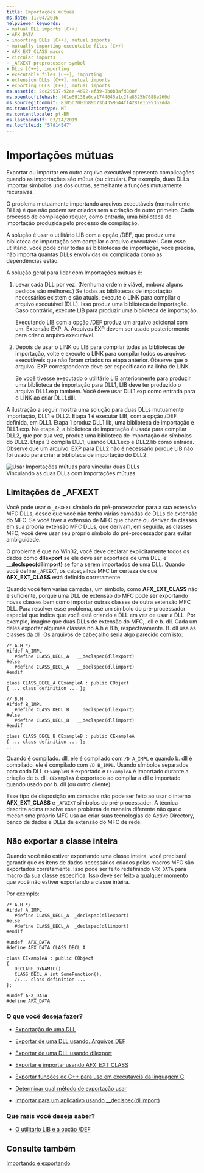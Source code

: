 ```yaml
---
title: Importações mútuas
ms.date: 11/04/2016
helpviewer_keywords:
- mutual DLL imports [C++]
- AFX_DATA
- importing DLLs [C++], mutual imports
- mutually importing executable files [C++]
- AFX_EXT_CLASS macro
- circular imports
- _AFXEXT preprocessor symbol
- DLLs [C++], importing
- executable files [C++], importing
- extension DLLs [C++], mutual imports
- exporting DLLs [C++], mutual imports
ms.assetid: 2cc29537-92ee-4d92-af39-8b8b3afd808f
ms.openlocfilehash: f01e69138a6ca1744645a1c2fa8525b7088e260d
ms.sourcegitcommit: 8105b7003b89b73b4359644ff4281e1595352dda
ms.translationtype: MT
ms.contentlocale: pt-BR
ms.lasthandoff: 03/14/2019
ms.locfileid: "57814547"
---
```

# <a name="mutual-imports"></a>Importações mútuas

Exportar ou importar em outro arquivo executável apresenta complicações quando as importações são mútua (ou circular). Por exemplo, duas DLLs importar símbolos uns dos outros, semelhante a funções mutuamente recursivas.

O problema mutuamente importando arquivos executáveis (normalmente DLLs) é que não podem ser criados sem a criação de outro primeiro. Cada processo de compilação requer, como entrada, uma biblioteca de importação produzida pelo processo de compilação.

A solução é usar o utilitário LIB com a opção /DEF, que produz uma biblioteca de importação sem compilar o arquivo executável. Com esse utilitário, você pode criar todas as bibliotecas de importação, você precisa, não importa quantas DLLs envolvidas ou complicada como as dependências estão.

A solução geral para lidar com Importações mútuas é:

1. Levar cada DLL por vez. (Nenhuma ordem é viável, embora alguns pedidos são melhores.) Se todas as bibliotecas de importação necessários existem e são atuais, execute o LINK para compilar o arquivo executável (DLL). Isso produz uma biblioteca de importação. Caso contrário, execute LIB para produzir uma biblioteca de importação.

   Executando LIB com a opção /DEF produz um arquivo adicional com um. Extensão EXP. A. Arquivos EXP devem ser usado posteriormente para criar o arquivo executável.

1. Depois de usar o LINK ou LIB para compilar todas as bibliotecas de importação, volte e execute o LINK para compilar todos os arquivos executáveis que não foram criados na etapa anterior. Observe que o arquivo. EXP correspondente deve ser especificado na linha de LINK.

   Se você tivesse executado o utilitário LIB anteriormente para produzir uma biblioteca de importação para DLL1, LIB deve ter produzido o arquivo DLL1.exp também. Você deve usar DLL1.exp como entrada para o LINK ao criar DLL1.dlll.

A ilustração a seguir mostra uma solução para duas DLLs mutuamente importação, DLL1 e DLL2. Etapa 1 é executar LIB, com a opção /DEF definida, em DLL1. Etapa 1 produz DLL1.lib, uma biblioteca de importação e DLL1.exp. Na etapa 2, a biblioteca de importação é usada para compilar DLL2, que por sua vez, produz uma biblioteca de importação de símbolos do DLL2. Etapa 3 compila DLL1, usando DLL1.exp e DLL2.lib como entrada. Observe que um arquivo. EXP para DLL2 não é necessário porque LIB não foi usado para criar a biblioteca de importação do DLL2.

![Usar Importações mútuas para vincular duas DLLs](media/vc37yj1.gif "usando Importações mútuas para vincular duas DLLs")<br/>
Vinculando as duas DLLs com Importações mútuas

## <a name="limitations-of-afxext"></a>Limitações de _AFXEXT

Você pode usar o `_AFXEXT` símbolo do pré-processador para a sua extensão MFC DLLs, desde que você não tenha várias camadas de DLLs de extensão do MFC. Se você tiver a extensão de MFC que chame ou derivar de classes em sua própria extensão MFC DLLs, que derivam, em seguida, as classes MFC, você deve usar seu próprio símbolo do pré-processador para evitar ambiguidade.

O problema é que no Win32, você deve declarar explicitamente todos os dados como **dllexport** se ele deve ser exportada de uma DLL, e **__declspec(dllimport)** se for a serem importados de uma DLL. Quando você define `_AFXEXT`, os cabeçalhos MFC ter certeza de que **AFX_EXT_CLASS** está definido corretamente.

Quando você tem várias camadas, um símbolo, como **AFX_EXT_CLASS** não é suficiente, porque uma DLL de extensão do MFC pode ser exportando novas classes bem como importar outras classes de outra extensão MFC DLL. Para resolver esse problema, use um símbolo do pré-processador especial que indica que você está criando a DLL em vez de usar a DLL. Por exemplo, imagine que duas DLLs de extensão do MFC,. dll e b. dll. Cada um deles exportar algumas classes no A.h e B.h, respectivamente. B. dll usa as classes da dll. Os arquivos de cabeçalho seria algo parecido com isto:

```
/* A.H */
#ifdef A_IMPL
   #define CLASS_DECL_A   __declspec(dllexport)
#else
   #define CLASS_DECL_A   __declspec(dllimport)
#endif

class CLASS_DECL_A CExampleA : public CObject
{ ... class definition ... };

// B.H
#ifdef B_IMPL
   #define CLASS_DECL_B   __declspec(dllexport)
#else
   #define CLASS_DECL_B   __declspec(dllimport)
#endif

class CLASS_DECL_B CExampleB : public CExampleA
{ ... class definition ... };
...
```

Quando é compilado. dll, ele é compilado com `/D A_IMPL` e quando b. dll é compilado, ele é compilado com `/D B_IMPL`. Usando símbolos separados para cada DLL `CExampleB` é exportado e `CExampleA` é importado durante a criação de b. dll. `CExampleA` é exportado ao compilar a dll e importado quando usado por b. dll (ou outro cliente).

Esse tipo de disposição em camadas não pode ser feito ao usar o interno **AFX_EXT_CLASS** e `_AFXEXT` símbolos do pré-processador. A técnica descrita acima resolve esse problema de maneira diferente não que o mecanismo próprio MFC usa ao criar suas tecnologias de Active Directory, banco de dados e DLLs de extensão do MFC de rede.

## <a name="not-exporting-the-entire-class"></a>Não exportar a classe inteira

Quando você não estiver exportando uma classe inteira, você precisará garantir que os itens de dados necessários criados pelas macros MFC são exportados corretamente. Isso pode ser feito redefinindo `AFX_DATA` para macro da sua classe específica. Isso deve ser feito a qualquer momento que você não estiver exportando a classe inteira.

Por exemplo:

```
/* A.H */
#ifdef A_IMPL
   #define CLASS_DECL_A  _declspec(dllexport)
#else
   #define CLASS_DECL_A  _declspec(dllimport)
#endif

#undef  AFX_DATA
#define AFX_DATA CLASS_DECL_A

class CExampleA : public CObject
{
   DECLARE_DYNAMIC()
   CLASS_DECL_A int SomeFunction();
   //... class definition ...
};

#undef AFX_DATA
#define AFX_DATA
```

### <a name="what-do-you-want-to-do"></a>O que você deseja fazer?

- [Exportação de uma DLL](exporting-from-a-dll.md)

- [Exportar de uma DLL usando. Arquivos DEF](exporting-from-a-dll-using-def-files.md)

- [Exportar de uma DLL usando dllexport](exporting-from-a-dll-using-declspec-dllexport.md)

- [Exportar e importar usando AFX_EXT_CLASS](exporting-and-importing-using-afx-ext-class.md)

- [Exportar funções de C++ para uso em executáveis da linguagem C](exporting-cpp-functions-for-use-in-c-language-executables.md)

- [Determinar qual método de exportação usar](determining-which-exporting-method-to-use.md)

- [Importar para um aplicativo usando __declspec(dllimport)](importing-into-an-application-using-declspec-dllimport.md)

### <a name="what-do-you-want-to-know-more-about"></a>Que mais você deseja saber?

- [O utilitário LIB e a opção /DEF](reference/lib-reference.md)

## <a name="see-also"></a>Consulte também

[Importando e exportando](importing-and-exporting.md)
